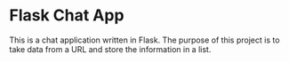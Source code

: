  # Flask Chat App

This is a chat application written in Flask. The purpose of this project is to take data from a URL and store the information in a list.